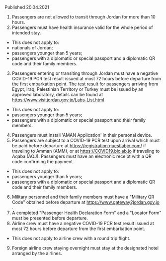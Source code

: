 Published 20.04.2021
1. Passengers are not allowed to transit through Jordan for more than 10 hours.
2. Passengers must have health insurance valid for the whole period of intended stay.
- This does not apply to:
- nationals of Jordan;
- passengers younger than 5 years;
- passengers with a diplomatic or special passport and a diplomatic QR code and their family members.
3. Passengers entering or transiting through Jordan must have a negative COVID-19 PCR test result issued at most 72 hours before departure from the first embarkation point. The test result for passengers arriving from Egypt, Iraq, Palestinian Territory or Turkey must be issued by an approved laboratory, details can be found at <a href="https://www.visitjordan.gov.jo/Labs-List.html">https://www.visitjordan.gov.jo/Labs-List.html</a> 
- This does not apply to:
- passengers younger than 5 years;
- passengers with a diplomatic or special passport and their family members.
4. Passengers must install 'AMAN Application' in their personal device.
5. Passengers are subject to a COVID-19 PCR test upon arrival which must be paid before departure at <a href="https://registration.questlabjo.com/">https://registration.questlabjo.com/</a> if traveling to Amman (AMM), or at <a href="https://COVID19.biolab.jo">https://COVID19.biolab.jo</a> if traveling to Aqaba (AQJ). Passengers must have an electronic receipt with a QR code confirming the payment.
- This does not apply to:
- passengers younger than 5 years;
- passengers with a diplomatic or special passport and a diplomatic QR code and their family members.
6. Military personnel and their family members must have a "Military QR Code" obtained before departure at <a href="https://www.gateway2jordan.gov.jo">https://www.gateway2jordan.gov.jo</a> .
7. A completed "Passenger Health Declaration Form" and a "Locator Form" must be presented before departure.
8. Airline crew must have a negative COVID-19 PCR test result issued at most 72 hours before departure from the first embarkation point.
- This does not apply to airline crew with a round trip flight.
9. Foreign airline crew staying overnight must stay at the designated hotel arranged by the airlines.

